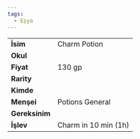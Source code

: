 ```yaml
---
tags:
  - Eşya
---  
```

  
  
  
|  |  |  
|---|---|  
| **İsim** | Charm Potion|  
| **Okul** | |  
| **Fiyat** | 130 gp|  
| **Rarity** | |  
| **Kimde** | |  
| **Menşei** | Potions General|  
| **Gereksinim** | |  
| **İşlev** | Charm in 10 min (1h)|  
  
  
